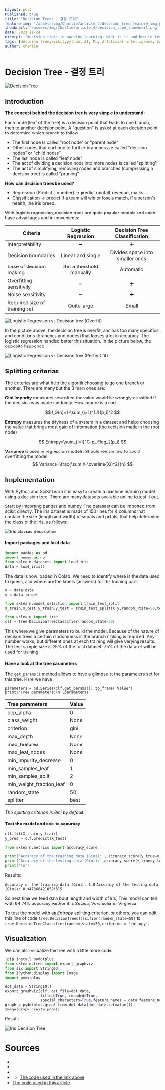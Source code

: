 ```yaml
---
Layout: post
Published: true
title: "Decision Trees - 결정 트리"
feature-img: "/assets/img/Charlie/article_4/decision_tree_feature_img.png"
thumbnail: "/assets/img/Charlie/article_4/decision_tree_thumbnail.png"
date: 2021-11-24
excerpt: "Decision trees in machine learning: what is it and how to test and run models in Python"
tags: [decision tree,scikit,python, AI, ML, Artificial intelligence, machine learning, megazone, ai center]
author: charlie
---
```


# Decision Tree - 결정 트리

![Decision Tree](/assets/img/Charlie/article_4/decision_tree.png)

## Introduction

**The concept behind the decision tree is very simple to understand:**

Each node (leaf of the tree) is a decision point that leads to one branch, then to another decision point. A "question" is asked at each decision point to determine which branch to follow

* The first node is called "root node" or "parent node"
* Other nodes that continue to further branches are called "decision nodes" or "child nodes"
* The last node is called "leaf node"
* The act of dividing a decision node into more nodes is called "splitting"
* The act of simplifying, removing nodes and branches (compressing a decision tree) is called "pruning"

**How can decision trees be used?**

* Regression (Predict a number)
  → predict rainfall, revenue, marks...
* Classification
  → predict if a team will win or lose a match, if a person's health, the iris breed...

With logistic regression, decision trees are quite popular models and each have advantages and inconvenients:

| Criteria                      |   Logistic Regression    |  Decision Tree Classification   |
| ----------------------------- | :----------------------: | :-----------------------------: |
| Interpretability              |    :heavy_minus_sign:    |        :heavy_plus_sign:        |
| Decision boundaries           |    Linear and single     | Divides space into smaller ones |
| Ease of decision making       | Set a threshold manually |            Automatic            |
| Overfitting sensitivity       |    :heavy_minus_sign:    |        :heavy_plus_sign:        |
| Noise sensitivity             |    :heavy_minus_sign:    |        :heavy_plus_sign:        |
| Required size of training set |       Quite large        |              Small              |



![Logistic Regression vs Decision tree (Overfit)](/assets/img/Charlie/article_4/lgreg_vs_cart_overfit.png)

In the picture above, the decision tree is overfit, and has too many specifics and conditions (branches and nodes) that looses a lot in accuracy. The logistic regression handled better this situation.
In the picture below, the opposite happened.

![Logistic Regression vs Decision tree (Perfect fit)](/assets/img/Charlie/article_4/lgreg_vs_cart_goodfit.png)

## Splitting criterias

The criterias are what help the algorith choosing to go one branch or another. There are many but the 3 main ones are:

**Gini Impurity** measures how often the value would be wrongly classified if the decision was made randomly. How impure is a nod.

$$
I_G(n)=1-\sum_{i=1}^{J}(p_i)^2
$$


**Entropy** measures the tidyness of a system in a dataset and helps choosing the value that brings most gain of information (the decision made in the root node)

$$
Entropy=\sum_{i=1}^C-p_i*log_2(p_i)
$$


**Variance** is used in regression models. Should remain low to avoid overfitting the model.
$$
Variance=\frac{\sum(X-\overline{X})^2}{n}
$$


## Implementation

With Python and SciKitLearn it is easy to create a machine learning model using a decision tree. There are many datasets available online to test it out. 

Start by importing pandas and numpy. The datasaet can be imported from scikit directly.
The iris dataset is made of 150 lines for 4 columns that contain the size (length and width) of sepals and petals, that help determine the class of the iris, as follows:

![Iris classes description](/assets/img/Charlie/article_4/iris_classes.png)



#### Import packages and load data

```python
import pandas as pd
import numpy as np
from sklearn.datasets import load_iris
data = load_iris()
```

The data is now loaded in Colab.
We need to identify where is the data used to guess, and where are the labels (answers) for the training part:

```python
X = data.data
y = data.target

from sklearn.model_selection import train_test_split
X_train,X_test,y_train,y_test = train_test_split(X,y,random_state=50,test_size=0.25)

from sklearn import tree
clf = tree.DecisionTreeClassifier(random_state=50)
```

This where we give parameters to build the model. Because of the nature of decison trees a certain randomness in the branch making is required. Any number works, but different ones at each training will give verying results.
The test sample size is 25% of the total dataset. 75% of the dataset will be used for training.

#### Have a look at the tree parameters

The `get_params()` method allows to have a glimpse at the parameters set for this tree. Here we have : 

```
parameters = pd.Series(clf.get_params()).to_frame('Value')
print('Tree parameters:\n',parameters)
```

| Tree parameters          | Value |
| :----------------------- | ----- |
| ccp_alpha                | 0     |
| class_weight             | None  |
| criterion                | gini  |
| max_depth                | None  |
| max_features             | None  |
| max_leaf_nodes           | None  |
| min_impurity_decrease    | 0     |
| min_samples_leaf         | 1     |
| min_samples_split        | 2     |
| min_weight_fraction_leaf | 0     |
| random_state             | 50    |
| splitter                 | best  |

*The splitting criterion is Gini by default.*

#### Test the model and see its accuracy

```python
clf.fit(X_train,y_train)
y_pred = clf.predict(X_test)

from sklearn.metrics import accuracy_score

print('Accuracy of the training data (Gini):', accuracy_score(y_true=y_train, y_pred=clf.predict(X_train)))
print('Accuracy of the testing data (Gini):',accuracy_score(y_true=y_test,y_pred=y_pred))
print('\n')
```

Results:

``` Accuracy of the training data (Gini): 1.0 ``` 
```Accuracy of the testing data (Gini): 0.9473684210526315```

So next time we feed data bout length and width of Iris, This model can tell with 94.74% accuracy wether it is Setosa, Versicolor or Virginica.

To test the model with an *Entropy* splitting criterion, or others, you can edit this line of code `tree.DecisionTreeClassifier(random_state=50)` to `tree.DecisionTreeClassifier(random_state=50,criterion = 'entropy'`.

## Visualization

We can also visualize the tree with a little more code:

```python
!pip install pydotplus
from sklearn.tree import export_graphviz
from six import StringIO 
from IPython.display import Image  
import pydotplus

dot_data = StringIO()
export_graphviz(clf, out_file=dot_data,  
                filled=True, rounded=True,
                special_characters=True,feature_names = data.feature_names,class_names=data.target_names)
graph = pydotplus.graph_from_dot_data(dot_data.getvalue())  
Image(graph.create_png())
```

Result:

![Iris Decision Tree](/assets/img/Charlie/article_4/iris_tree.png)



# Sources

- [](https://www.analyticsvidhya.com/blog/2020/06/4-ways-split-decision-tree/)
- [](https://ai-pool.com/a/s/decision-trees)
- [](https://www.stat4decision.com/fr/foret-aleatoire-avec-python/)
- [](https://datascience.foundation/sciencewhitepaper/understanding-decision-trees-with-python)
  - [The code used in the link above](https://colab.research.google.com/drive/1pBCYRM8IJEAd1d7FC9vsWuBV7qS4vjl1?usp=sharing#scrollTo=_Fov9B0-uf7R)
- [The code used in this article](https://colab.research.google.com/drive/1uWsrtLIalSP3Jd7Ntg_EL8P-7NWQ2Ikh?usp=sharing)